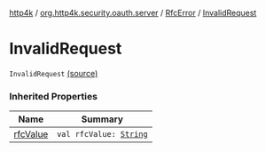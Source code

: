 [http4k](../../index.md) / [org.http4k.security.oauth.server](../index.md) / [RfcError](index.md) / [InvalidRequest](./-invalid-request.md)

# InvalidRequest

`InvalidRequest` [(source)](https://github.com/http4k/http4k/blob/master/http4k-security-oauth/src/main/kotlin/org/http4k/security/oauth/server/OAuthError.kt#L13)

### Inherited Properties

| Name | Summary |
|---|---|
| [rfcValue](rfc-value.md) | `val rfcValue: `[`String`](https://kotlinlang.org/api/latest/jvm/stdlib/kotlin/-string/index.html) |
